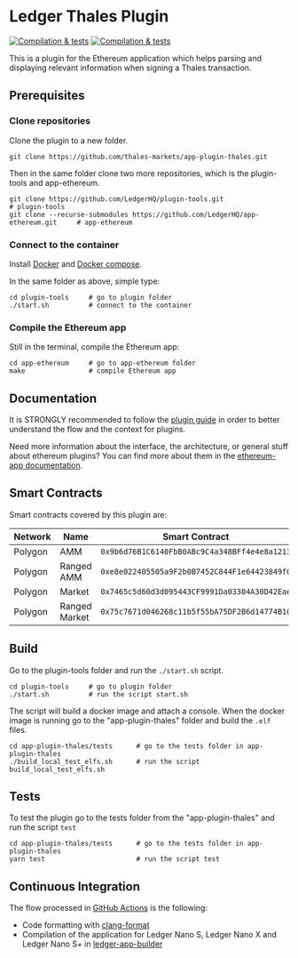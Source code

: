 # Ledger Thales Plugin

[![Compilation & tests](https://github.com/thales-markets/app-plugin-thales/workflows/Code%20style%20check/badge.svg)](https://github.com/thales-markets/app-plugin-thales/actions/workflows/lint-workflow.yml)
[![Compilation & tests](https://github.com/thales-markets/app-plugin-thales/workflows/Compilation%20%26%20tests/badge.svg)](https://github.com/thales-markets/app-plugin-thales/actions/workflows/ci-workflow.yml)

This is a plugin for the Ethereum application which helps parsing and displaying relevant information when signing a Thales transaction.

## Prerequisites

### Clone repositories

Clone the plugin to a new folder.

```shell
git clone https://github.com/thales-markets/app-plugin-thales.git
```

Then in the same folder clone two more repositories, which is the plugin-tools and app-ethereum.

```shell
git clone https://github.com/LedgerHQ/plugin-tools.git                          # plugin-tools
git clone --recurse-submodules https://github.com/LedgerHQ/app-ethereum.git     # app-ethereum
```

### Connect to the container

Install [Docker](https://docs.docker.com/get-docker/) and [Docker compose](https://docs.docker.com/compose/install/).

In the same folder as above, simple type:

```shell
cd plugin-tools     # go to plugin folder
./start.sh          # connect to the container
```

### Compile the Ethereum app

Still in the terminal, compile the Ethereum app:

```shell
cd app-ethereum     # go to app-ethereum folder
make                # compile Ethereum app
```

## Documentation

It is STRONGLY recommended to follow the [plugin guide](https://developers.ledger.com/docs/dapp/nano-plugin/overview/) in order to better understand the flow and the context for plugins.

Need more information about the interface, the architecture, or general stuff about ethereum plugins? You can find more about them in the [ethereum-app documentation](https://github.com/LedgerHQ/app-ethereum/blob/master/doc/ethapp_plugins.asc).

## Smart Contracts

Smart contracts covered by this plugin are:

| Network | Name          | Smart Contract                               |
| ------- | ------------- | -------------------------------------------- |
| Polygon | AMM           | `0x9b6d76B1C6140FbB0ABc9C4a348BFf4e4e8a1213` |
| Polygon | Ranged AMM    | `0xe8e022405505a9F2b0B7452C844F1e64423849fC` |
| Polygon | Market        | `0x7465c5d60d3d095443CF9991Da03304A30D42Eae` |
| Polygon | Ranged Market | `0x75c7671d046268c11b5f55bA75DF2B6d14774B1C` |

## Build

Go to the plugin-tools folder and run the `./start.sh` script.

```shell
cd plugin-tools     # go to plugin folder
./start.sh          # run the script start.sh
```

The script will build a docker image and attach a console.
When the docker image is running go to the "app-plugin-thales" folder and build the `.elf` files.

```shell
cd app-plugin-thales/tests      # go to the tests folder in app-plugin-thales
./build_local_test_elfs.sh      # run the script build_local_test_elfs.sh
```

## Tests

To test the plugin go to the tests folder from the "app-plugin-thales" and run the script `test`

```shell
cd app-plugin-thales/tests      # go to the tests folder in app-plugin-thales
yarn test                       # run the script test
```

## Continuous Integration

The flow processed in [GitHub Actions](https://github.com/features/actions) is the following:

-   Code formatting with [clang-format](http://clang.llvm.org/docs/ClangFormat.html)
-   Compilation of the application for Ledger Nano S, Ledger Nano X and Ledger Nano S+ in [ledger-app-builder](https://github.com/LedgerHQ/ledger-app-builder)
